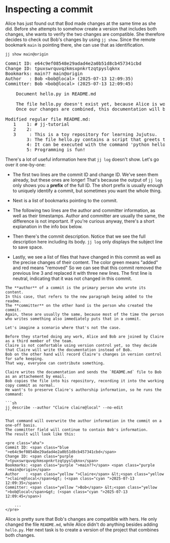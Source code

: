 # Inspecting a commit

Alice has just found out that Bod made changes at the same time as she did.
Before she attempts to somehow create a version that includes both changes, she wants to verify the two changes are compatible.
She therefore decides to check out Bob's changes by using `jj show`.
Since the remote bookmark `main` is pointing there, she can use that as identification.

```
jj show main@origin
```

<!-- generated by aha script -->
<pre class="aha">
Commit ID: <span class="blue ">e64c9ef08548e29adad4e2a0b51d8cb457341cbd</span>
Change ID: <span class="purple ">tpuxswrquvqzkmsxpnkrtzqtpyslqknx</span>
Bookmarks: <span class="purple ">main??</span> <span class="purple ">main@origin</span>
Author   : <span class="yellow ">Bob</span> &lt;<span class="yellow ">bob@local</span>&gt; (<span class="cyan ">2025-07-13 12:09:35</span>)
Committer: <span class="yellow ">Bob</span> &lt;<span class="yellow ">bob@local</span>&gt; (<span class="cyan ">2025-07-13 12:09:45</span>)

    Document hello.py in README.md

    The file hello.py doesn't exist yet, because Alice is working on that.
    Once our changes are combined, this documentation will be accurate.

<span class="yellow ">Modified regular file README.md:</span>
<span class="red ">   1</span> <span class="green ">   1</span>: # jj-tutorial
<span class="red ">   2</span> <span class="green ">   2</span>: 
<span class="red ">   3</span>     : <span class="underline "></span><span class="underline red ">This</span><span class="red "> </span><span class="underline red ">is</span><span class="red "> a </span><span class="underline red ">toy</span><span class="red "> </span><span class="underline red ">repository</span><span class="red "> </span><span class="underline red ">for</span><span class="red "> </span><span class="underline red ">learning</span><span class="red "> </span><span class="underline red ">Jujutsu</span><span class="red ">.</span>
     <span class="green ">   3</span>: <span class="underline "></span><span class="underline green ">The</span><span class="green "> </span><span class="underline green ">file</span><span class="green "> </span><span class="underline green ">hello.py contains </span><span class="green ">a </span><span class="underline green ">script</span><span class="green "> </span><span class="underline green ">that</span><span class="green "> </span><span class="underline green ">greets</span><span class="green "> </span><span class="underline green ">the</span><span class="green "> </span><span class="underline green ">world</span><span class="green ">.</span>
     <span class="green ">   4</span>: <span class="underline "></span><span class="underline green ">It can be executed with the command 'python hello.py'.</span><span class="green "></span>
     <span class="green ">   5</span>: <span class="underline "></span><span class="underline green ">Programming is fun!</span><span class="green "></span>
</pre>

There's a lot of useful information here that `jj log` doesn't show.
Let's go over it one-by-one:

- The first two lines are the commit ID and change ID.
  We've seen them already, but these ones are longer!
  That's because the output of `jj log` only shows you a **prefix** of the full ID.
  The short prefix is usually enough to uniquely identify a commit, but sometimes you want the whole thing.

- Next is a list of bookmarks pointing to the commit.

- The following two lines are the author and committer information, as well as their timestamps.
  Author and committer are usually the same, the difference is not important.
  If you're curious anyway, there's a short explanation in the info box below.

- Then there's the commit description.
  Notice that we see the full description here including its body.
  `jj log` only displays the subject line to save space.

- Lastly, we see a list of files that have changed in this commit as well as the precise changes of their content.
  The color green means "added" and red means "removed"
  So we can see that this commit removed the previous line 3 and replaced it with three new lines.
  The first line is neutral, indicating that it was not changed in this commit.

````admonish info title="The difference between author and committer" collapsible=true
The **author** of a commit is the primary person who wrote its content.
In this case, that refers to the new paragraph being added to the readme.
The **committer** on the other hand is the person who created the commit.
Again, these are usually the same, because most of the time the person who writes something also immediately puts that in a commit.

Let's imagine a scenario where that's not the case.

Before they started doing any work, Alice and Bob are joined by Claire as a third member of the team.
Claire is not comfortable using version control yet, so they decide that Claire will write the documentation instead of Bob.
Bob on the other hand will record Claire's changes in version control for safe keeping.
That way, everyone can contribute something.

Claire writes the documentation and sends the `README.md` file to Bob as an attachement by email.
Bob copies the file into his repository, recording it into the working copy commit as normal.
He want's to preserve Claire's authorship information, so he runs the command:

```sh
jj describe --author "Claire claire@local" --no-edit
```

That command will overwrite the author information in the commit on a one-off basis.
The committer field will continue to contain Bob's information.
The result will look like this:

<pre class="aha">
Commit ID: <span class="blue ">e64c9ef08548e29adad4e2a0b51d8cb457341cbd</span>
Change ID: <span class="purple ">tpuxswrquvqzkmsxpnkrtzqtpyslqknx</span>
Bookmarks: <span class="purple ">main??</span> <span class="purple ">main@origin</span>
Author   : <span class="yellow ">Claire</span> &lt;<span class="yellow ">claire@local</span>&gt; (<span class="cyan ">2025-07-13 12:09:35</span>)
Committer: <span class="yellow ">Bob</span> &lt;<span class="yellow ">bob@local</span>&gt; (<span class="cyan ">2025-07-13 12:09:45</span>)

    ...
</pre>
````

Alice is pretty sure that Bob's changes are compatible with hers.
He only changed the file `README.md`, while Alice didn't do anything besides adding `hello.py`.
Her next task is to create a version of the project that combines both changes.

